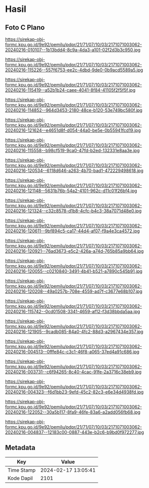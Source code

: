 # Hasil

## Foto C Plano

https://sirekap-obj-formc.kpu.go.id/9e92/pemilu/pdpr/21/71/07/10/03/2171071003062-20240216-010107--1b13bdd4-8c9a-4da3-a101-02f2d3b3c950.jpg

https://sirekap-obj-formc.kpu.go.id/9e92/pemilu/pdpr/21/71/07/10/03/2171071003062-20240216-115226--557f6753-ee2c-4dbd-9de0-0b9acd5589a5.jpg

https://sirekap-obj-formc.kpu.go.id/9e92/pemilu/pdpr/21/71/07/10/03/2171071003062-20240216-115419--a52b1b24-caee-4041-8f84-41105f2f5f5f.jpg

https://sirekap-obj-formc.kpu.go.id/9e92/pemilu/pdpr/21/71/07/10/03/2171071003062-20240216-114852--964d3453-2180-48ce-b120-53e749bc580f.jpg

https://sirekap-obj-formc.kpu.go.id/9e92/pemilu/pdpr/21/71/07/10/03/2171071003062-20240216-121624--e4651d8f-d054-44a0-be5e-0b55941fcd19.jpg

https://sirekap-obj-formc.kpu.go.id/9e92/pemilu/pdpr/21/71/07/10/03/2171071003062-20240216-115558--b98cf519-9ca0-47fd-b2ed-132331e8aa3e.jpg

https://sirekap-obj-formc.kpu.go.id/9e92/pemilu/pdpr/21/71/07/10/03/2171071003062-20240216-120534--6118d646-a263-4b70-bad1-472229498618.jpg

https://sirekap-obj-formc.kpu.go.id/9e92/pemilu/pdpr/21/71/07/10/03/2171071003062-20240216-121148--5631b76b-54a2-4101-962c-d11c01f26bf4.jpg

https://sirekap-obj-formc.kpu.go.id/9e92/pemilu/pdpr/21/71/07/10/03/2171071003062-20240216-121324--c32c8578-d1b8-4cfc-b4c3-38a7071d48e0.jpg

https://sirekap-obj-formc.kpu.go.id/9e92/pemilu/pdpr/21/71/07/10/03/2171071003062-20240216-120611--9bf894c5-ca17-44d4-af07-f9a4e3ca4572.jpg

https://sirekap-obj-formc.kpu.go.id/9e92/pemilu/pdpr/21/71/07/10/03/2171071003062-20240216-120921--76ad3673-e5c2-426a-a74d-765b85a9bb64.jpg

https://sirekap-obj-formc.kpu.go.id/9e92/pemilu/pdpr/21/71/07/10/03/2171071003062-20240216-120055--c0210840-3491-4b41-b521-a7890c545b91.jpg

https://sirekap-obj-formc.kpu.go.id/9e92/pemilu/pdpr/21/71/07/10/03/2171071003062-20240216-120208--49a0257b-708e-4559-ad7f-c3677e68b107.jpg

https://sirekap-obj-formc.kpu.go.id/9e92/pemilu/pdpr/21/71/07/10/03/2171071003062-20240216-115742--0cd01508-3341-4659-af12-f3d38bbda5aa.jpg

https://sirekap-obj-formc.kpu.go.id/9e92/pemilu/pdpr/21/71/07/10/03/2171071003062-20240216-121905--9cadb085-84a0-4fc2-88d3-a2967434e357.jpg

https://sirekap-obj-formc.kpu.go.id/9e92/pemilu/pdpr/21/71/07/10/03/2171071003062-20240216-004513--0fffe84c-c3c1-46f8-a065-37ed4a91c686.jpg

https://sirekap-obj-formc.kpu.go.id/9e92/pemilu/pdpr/21/71/07/10/03/2171071003062-20240216-003731--c6f94265-8c40-4cac-91fe-2a3716c38eb9.jpg

https://sirekap-obj-formc.kpu.go.id/9e92/pemilu/pdpr/21/71/07/10/03/2171071003062-20240216-004323--f6d1bb23-9efd-45c2-82c3-e6e34d4938fd.jpg

https://sirekap-obj-formc.kpu.go.id/9e92/pemilu/pdpr/21/71/07/10/03/2171071003062-20240216-122052--30a5b117-8fa9-46fe-83a6-a2add056fb68.jpg

https://sirekap-obj-formc.kpu.go.id/9e92/pemilu/pdpr/21/71/07/10/03/2171071003062-20240216-004837--12183c00-0887-443e-b2c6-b9bd0f972277.jpg


## Metadata

| Key        | Value               |
| ---------- | ------------------- |
| Time Stamp | 2024-02-17 13:05:41 |
| Kode Dapil | 2101                |



